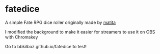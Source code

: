 # fatedice
A simple Fate RPG dice roller originally made by [matita](https://github.com/matita/fatedice)

I modified the background to make it easier for streamers to use it on OBS with Chromakey

Go to bbkilboz.github.io/fatedice to test!
